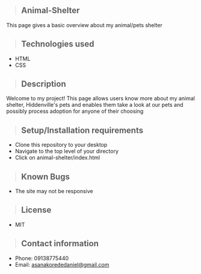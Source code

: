 >## Animal-Shelter

This page gives a basic overview about my animal/pets shelter

>## Technologies used

* HTML
* CSS

>## Description

Welcome to my project! This page allows users know more about my animal shelter, Hiddenville's pets and enables them take a look at our pets and possibly process adoption for anyone of their choosing

>## Setup/Installation requirements
* Clone this repository to your desktop
* Navigate to the top level of your directory
* Click on animal-shelter/index.html

>## Known Bugs
* The site may not be responsive


>## License
* MIT


>## Contact information
* Phone: 09138775440
* Email: asanakorededaniel@gmail.com